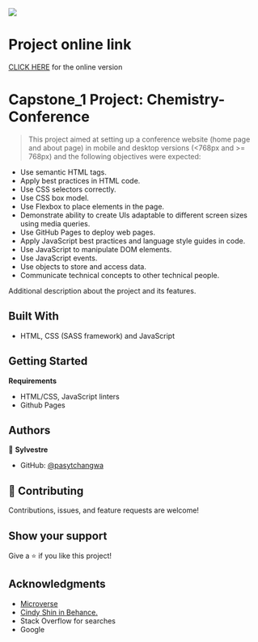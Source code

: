 ![](https://img.shields.io/badge/Microverse-blueviolet)

# Project online link

[CLICK HERE]() for the online version

# Capstone_1 Project: Chemistry-Conference

> This project aimed at setting up a conference website (home page and about page) in mobile and desktop versions (<768px and >= 768px) and the following objectives were expected:

- Use semantic HTML tags.
- Apply best practices in HTML code.
- Use CSS selectors correctly.
- Use CSS box model.
- Use Flexbox to place elements in the page.
- Demonstrate ability to create UIs adaptable to different screen sizes using media queries.
- Use GitHub Pages to deploy web pages.
- Apply JavaScript best practices and language style guides in code.
- Use JavaScript to manipulate DOM elements.
- Use JavaScript events.
- Use objects to store and access data.
- Communicate technical concepts to other technical people.

Additional description about the project and its features.

## Built With

- HTML, CSS (SASS framework) and JavaScript

## Getting Started

**Requirements**

- HTML/CSS, JavaScript linters
- Github Pages

## Authors

👤 **Sylvestre**

- GitHub: [@pasytchangwa ](https://github.com/pasytchangwa)

## 🤝 Contributing

Contributions, issues, and feature requests are welcome!

## Show your support

Give a ⭐️ if you like this project!

## Acknowledgments

- [Microverse](https://github.com/microverseinc)
- [ Cindy Shin in Behance.](https://www.behance.net/adagio07)
- Stack Overflow for searches
- Google
